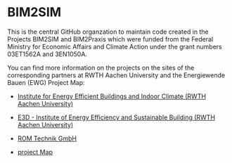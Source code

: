 # BIM2SIM
This is the central GitHub organzation to maintain code created in the Projects BIM2SIM and BIM2Praxis which were funded from the Federal Ministry for Economic Affairs and Climate Action under the grant numbers 03ET1562A and 3EN1050A.

You can find more information on the projects on the sites of the corresponding partners at RWTH Aachen University and the Energiewende Bauen (EWG) Project Map:

* [Institute for Energy Efficient Buildings and Indoor Climate (RWTH Aachen University)](https://www.ebc.eonerc.rwth-aachen.de/cms/E-ON-ERC-EBC/Forschung/Forschungsprojekte2/Projekte-Gebaeudeenergiesysteme/~swgrm/BIM2Praxis/)
* [E3D - Institute of Energy Efficiency and Sustainable Building (RWTH Aachen University)](https://www.e3d.rwth-aachen.de/go/id/tzhls)
* [ROM Technik GmbH](https://www.rom-technik.de/home/)

* [project Map](https://ewb.innoecos.com/Group/03EN1050verbund/Informationen)

